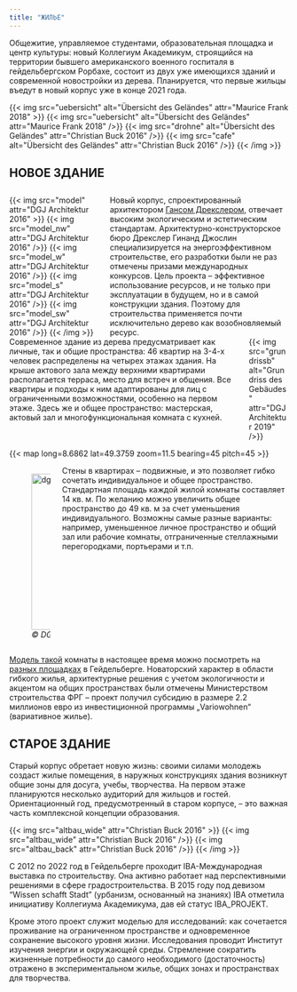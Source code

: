 ```yaml
---
title: "ЖИЛЬЕ"
---
```


Общежитие, управляемое студентами, образовательная площадка и центр культуры: новый Коллегиум Академикум, строящийся на территории бывшего американского военного госпиталя в гейдельбергском Рорбахе, состоит из двух уже имеющихся зданий и современной новостройки из дерева. Планируется, что первые жильцы въедут в новый корпус уже в конце 2021 года.

{{< img src="uebersicht" alt="Übersicht des Geländes" attr="Maurice Frank 2018" >}}
    {{< img src="uebersicht" alt="Übersicht des Geländes" attr="Maurice Frank 2018" />}}
    {{< img src="drohne" alt="Übersicht des Geländes" attr="Christian Buck 2016" />}}
    {{< img src="cafe" alt="Übersicht des Geländes" attr="Christian Buck 2016" />}}
{{< /img >}}

## НОВОЕ ЗДАНИЕ

<div class="columns" style="margin-top: 2em;">
    <div class="column">
    {{< img src="model" attr="DGJ Architektur 2016" >}}
        {{< img src="model_nw" attr="DGJ Architektur 2016" />}}
        {{< img src="model_w" attr="DGJ Architektur 2016" />}}
        {{< img src="model_s" attr="DGJ Architektur 2016" />}}
        {{< img src="model_sw" attr="DGJ Architektur 2016" />}}
    {{< /img >}}
    </div>
    <div class="column">
      Новый корпус, спроектированный архитектором <a href="http://dgj.eu/portfolio/dgj223-iba-collegium-academicum/">Гансом Дрекслером</a>, отвечает высоким экологическим и эстетическим стандартам. Архитектурно-конструкторское бюро Дрекслер Гинанд Джослин специализируется на энергоэффективном строительстве, его разработки были не раз отмечены призами международных конкурсов. Цель проекта – эффективное использование ресурсов, и не только при эксплуатации в будущем, но и в самой конструкции здания. Поэтому для строительства применяется почти исключительно дерево как возобновляемый ресурс.
    </div>
</div>

<div class="columns">
    <div class="column">
      Современное здание из дерева предусматривает как личные, так и общие пространства: 46 квартир на 3-4-х человек распределены на четырех этажах здания. На крыше актового зала между верхними квартирами располагается терраса, место для встреч и общения. Все квартиры и подходы к ним адаптированы для лиц с ограниченными возможностями, особенно на первом этаже. Здесь же и общее пространство: мастерская, актовый зал и многофункциональная комната с кухней.
    </div>
    <div class="column">
        {{< img src="grundrissb" alt="Grundriss des Gebäudes" attr="DGJ Architektur 2019" />}}
    </div>
</div>

{{< map long=8.6862 lat=49.3759 zoom=11.5 bearing=45 pitch=45 >}}

<div class="columns">
    <div class="column" style="display:flex; align-items: center;">
        <figure>
            <a data-flickr-embed="true"  href="https://www.flickr.com/photos/24045214@N06/39829536020/" title="dgj223_IBA-CA_Stop Motion Movie 2018.04.10 ALL 8.4 SOUND HAV264"><img src="https://farm1.staticflickr.com/876/39829536020_3c98b557ef.jpg" width="500" height="281" alt="dgj223_IBA-CA_Stop Motion Movie 2018.04.10 ALL 8.4 SOUND HAV264"></a><script async src="//embedr.flickr.com/assets/client-code.js" charset="utf-8"></script>
            <figcaption><cite>© DGJ Architekten 2018</cite></figcaption>
        </figure>
    </div>
    <div class="column">
      Стены в квартирах – подвижные, и это позволяет гибко сочетать индивидуальное и общее пространство. Стандартная площадь каждой жилой комнаты составляет 14 кв. м. По желанию можно увеличить общее пространство до 49 кв. м за счет уменьшения индивидуального. Возможны самые разные варианты: например, уменьшенное личное пространство и общий зал или рабочие комнаты, отграниченные стеллажными перегородками, портьерами и т.п.
    </div>
</div>

[Модель такой](/zimmermodell) комнаты в настоящее время можно посмотреть на [разных площадках](/aktuelles/zimmermodell_karte) в Гейдельберге.
Новаторский характер в области гибкого жилья, архитектурные решения с учетом экологичности и акцентом на общих пространствах были отмечены Министерством строительства ФРГ – проект получил субсидию в размере 2.2 миллионов евро из инвестиционной программы „Variowohnen“ (вариативное жилье).

## СТАРОЕ ЗДАНИЕ

Старый корпус обретает новую жизнь: своими силами молодежь создаст жилые помещения, в наружных конструкциях здания возникнут общие зоны для досуга, учебы, творчества. На первом этаже планируются несколько аудиторий для жильцов и гостей. Ориентационный год, предусмотренный в старом корпусе, – это важная часть комплексной концепции образования.

{{< img src="altbau_wide" attr="Christian Buck 2016" >}}
    {{< img src="altbau_wide" attr="Christian Buck 2016" />}}
    {{< img src="altbau_back" attr="Christian Buck 2016" />}}
{{< /img >}}


С 2012 по 2022 год в Гейдельберге проходит IBA-Международная выставка по строительству. Она активно работает над перспективными решениями в сфере градостроительства. В 2015 году под девизом “Wissen schafft Stadt” (урбанизм, основанный на знаниях) IBA отметила инициативу Коллегиума Академикума, дав ей статус IBA_PROJEKT.

Кроме этого проект служит моделью для исследований: как сочетается проживание на ограниченном пространстве и одновременное сохранение высокого уровня жизни. Исследования проводит Институт изучения энергии и окружающей среды. Стремление сократить жизненные потребности до самого необходимого (достаточность) отражено в экспериментальном жилье, общих зонах и пространствах для творчества.
